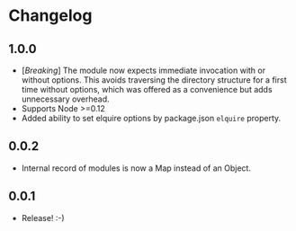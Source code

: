 # Changelog

## 1.0.0

- [_Breaking_] The module now expects immediate invocation with or without options. This avoids traversing the
directory structure for a first time without options, which was offered as a convenience but adds unnecessary overhead.
- Supports Node >=0.12
- Added ability to set elquire options by package.json `elquire` property.

## 0.0.2

- Internal record of modules is now a Map instead of an Object.

## 0.0.1

- Release! :-)
